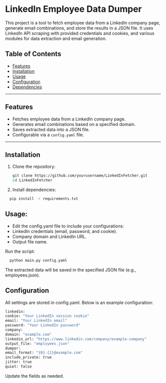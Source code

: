 # LinkedIn Employee Data Dumper

This project is a tool to fetch employee data from a LinkedIn company page, generate email combinations, and store the results in a JSON file. 
It uses LinkedIn API scraping with provided credentials and cookies, and various modules for data extraction and email generation.


## Table of Contents

- [Features](#features)
- [Installation](#installation)
- [Usage](#usage)
- [Configuration](#configuration)
- [Dependencies](#dependencies)
---

## Features

- Fetches employee data from a LinkedIn company page.
- Generates email combinations based on a specified domain.
- Saves extracted data into a JSON file.
- Configurable via a `config.yaml` file.

---

## Installation

1. Clone the repository:
   ```bash
   git clone https://github.com/yourusername/LinkedInFetcher.git
   cd LinkedInFetcher
   ```
   
2. Install dependencies:
  ```bash
    pip install -r requirements.txt
```

## Usage: 
  - Edit the config.yaml file to include your configurations:
  - LinkedIn credentials (email, password, and cookie).
  - Company domain and LinkedIn URL.
  - Output file name.

Run the script:
```bash
  python main.py config.yaml
```
The extracted data will be saved in the specified JSON file (e.g., employees.json).

## Configuration
All settings are stored in config.yaml. Below is an example configuration:
  ```bash
linkedin:
  cookie: "Your LinkedIn session cookie"
  email: "Your LinkedIn email"
  password: "Your LinkedIn password"
company:
  domain: "example.com"
  linkedin_url: "https://www.linkedin.com/company/example-company"
  output_file: "employees.json"
dumper:
  email_format: "{0}.{1}@example.com"
  include_private: true
  jitter: true
  quiet: false
```

Update the fields as needed.
